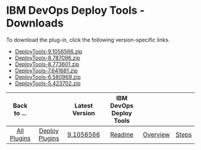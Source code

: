 
# IBM DevOps Deploy Tools - Downloads

To download the plug-in, click the following version-specific links.
- [DeployTools-9.1056566.zip](https://raw.githubusercontent.com/UrbanCode/IBM-UCD-PLUGINS/main/files/DeployTools/DeployTools-9.1056566.zip)
- [DeployTools-8.787096.zip](https://raw.githubusercontent.com/UrbanCode/IBM-UCD-PLUGINS/main/files/DeployTools/DeployTools-8.787096.zip)
- [DeployTools-8.773601.zip](https://raw.githubusercontent.com/UrbanCode/IBM-UCD-PLUGINS/main/files/DeployTools/DeployTools-8.773601.zip)
- [DeployTools-7.641681.zip](https://raw.githubusercontent.com/UrbanCode/IBM-UCD-PLUGINS/main/files/DeployTools/DeployTools-7.641681.zip)
- [DeployTools-6.580969.zip](https://raw.githubusercontent.com/UrbanCode/IBM-UCD-PLUGINS/main/files/DeployTools/DeployTools-6.580969.zip)
- [DeployTools-5.423702.zip](https://raw.githubusercontent.com/UrbanCode/IBM-UCD-PLUGINS/main/files/DeployTools/DeployTools-5.423702.zip)

|Back to ...||Latest Version|IBM DevOps Deploy Tools |||
| :---: | :---: | :---: | :---: | :---: | :---: |
|[All Plugins](../../index.md)|[Deploy Plugins](../README.md)|[9.1056566](https://raw.githubusercontent.com/UrbanCode/IBM-UCD-PLUGINS/main/files/DeployTools/DeployTools-9.1056566.zip)|[Readme](README.md)|[Overview](overview.md)|[Steps](steps.md)|
